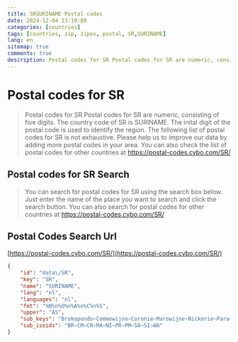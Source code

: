 ```yaml
---
title: SRSURINAME Postal codes 
date: 2024-12-04 13:19:00
categories: [countries]
tags: [countries, zip, zipex, postal, SR,SURINAME]
lang: en
sitemap: true
comments: true
description: Postal codes for SR Postal codes for SR are numeric, consisting of five digits. The country code of SR is SURINAME. The inital digit of the postal code is used to identify the region. The following list of postal codes for SR is not exhaustive. Please help us to improve our data by adding more postal codes in your area. You can also check the list of postal codes for other countries at https://postal-codes.cybo.com/SR/
---
```


# Postal codes for SR
> Postal codes for SR Postal codes for SR are numeric, consisting of five digits. The country code of SR is SURINAME. The inital digit of the postal code is used to identify the region. The following list of postal codes for SR is not exhaustive. Please help us to improve our data by adding more postal codes in your area. You can also check the list of postal codes for other countries at https://postal-codes.cybo.com/SR/

## Postal codes for SR Search 
> You can search for postal codes for SR using the search box below. Just enter the name of the place you want to search and click the search button. You can also search for postal codes for other countries at https://postal-codes.cybo.com/SR/

## Postal Codes Search Url

[https://postal-codes.cybo.com/SR/](https://postal-codes.cybo.com/SR/)
```json
{
    "id": "data\/SR",
    "key": "SR",
    "name": "SURINAME",
    "lang": "nl",
    "languages": "nl",
    "fmt": "%N%n%O%n%A%n%C%n%S",
    "upper": "AS",
    "sub_keys": "Brokopondo~Commewijne~Coronie~Marowijne~Nickerie~Para~Paramaribo~Saramacca~Sipaliwini~Wanica",
    "sub_isoids": "BR~CM~CR~MA~NI~PR~PM~SA~SI~WA"
}
```
